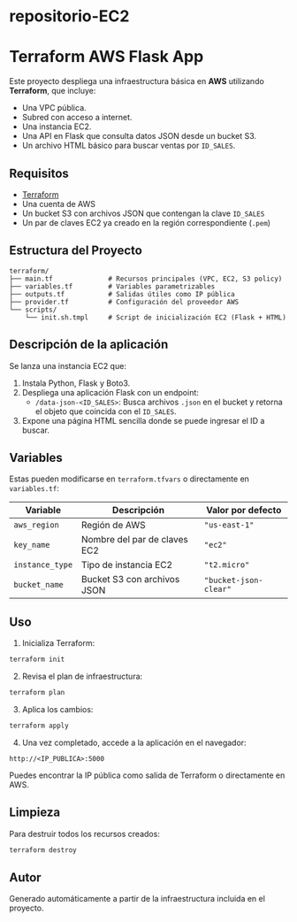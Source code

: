 # repositorio-EC2
# Terraform AWS Flask App

Este proyecto despliega una infraestructura básica en **AWS** utilizando **Terraform**, que incluye:

- Una VPC pública.
- Subred con acceso a internet.
- Una instancia EC2.
- Una API en Flask que consulta datos JSON desde un bucket S3.
- Un archivo HTML básico para buscar ventas por `ID_SALES`.

## Requisitos

- [Terraform](https://www.terraform.io/downloads)
- Una cuenta de AWS
- Un bucket S3 con archivos JSON que contengan la clave `ID_SALES`
- Un par de claves EC2 ya creado en la región correspondiente (`.pem`)

## Estructura del Proyecto

```
terraform/
├── main.tf              # Recursos principales (VPC, EC2, S3 policy)
├── variables.tf         # Variables parametrizables
├── outputs.tf           # Salidas útiles como IP pública
├── provider.tf          # Configuración del proveedor AWS
└── scripts/
    └── init.sh.tmpl     # Script de inicialización EC2 (Flask + HTML)
```

## Descripción de la aplicación

Se lanza una instancia EC2 que:

1. Instala Python, Flask y Boto3.
2. Despliega una aplicación Flask con un endpoint:
   - `/data-json-<ID_SALES>`: Busca archivos `.json` en el bucket y retorna el objeto que coincida con el `ID_SALES`.
3. Expone una página HTML sencilla donde se puede ingresar el ID a buscar.

## Variables

Estas pueden modificarse en `terraform.tfvars` o directamente en `variables.tf`:

| Variable        | Descripción                          | Valor por defecto        |
|----------------|--------------------------------------|--------------------------|
| `aws_region`   | Región de AWS                        | `"us-east-1"`            |
| `key_name`     | Nombre del par de claves EC2         | `"ec2"`                  |
| `instance_type`| Tipo de instancia EC2                | `"t2.micro"`             |
| `bucket_name`  | Bucket S3 con archivos JSON          | `"bucket-json-clear"`    |

## Uso

1. Inicializa Terraform:

```bash
terraform init
```

2. Revisa el plan de infraestructura:

```bash
terraform plan
```

3. Aplica los cambios:

```bash
terraform apply
```

4. Una vez completado, accede a la aplicación en el navegador:

```
http://<IP_PUBLICA>:5000
```

Puedes encontrar la IP pública como salida de Terraform o directamente en AWS.

## Limpieza

Para destruir todos los recursos creados:

```bash
terraform destroy
```

## Autor

Generado automáticamente a partir de la infraestructura incluida en el proyecto.